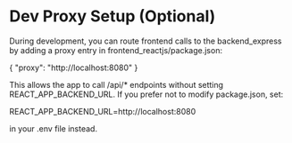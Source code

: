 # Dev Proxy Setup (Optional)

During development, you can route frontend calls to the backend_express by adding a proxy entry in frontend_reactjs/package.json:

{
  "proxy": "http://localhost:8080"
}

This allows the app to call /api/* endpoints without setting REACT_APP_BACKEND_URL. If you prefer not to modify package.json, set:

REACT_APP_BACKEND_URL=http://localhost:8080

in your .env file instead.
